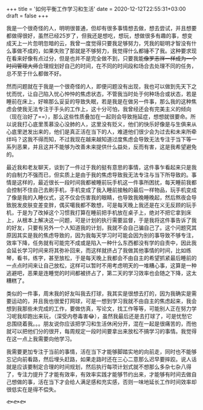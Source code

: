 +++
title = '如何平衡工作学习和生活'
date = 2020-12-12T22:55:31+03:00
draft = false
+++



我是一个很奇怪的人，明明很普通，但却有很多事情想去做，想去尝试，并且想要都做得很好，虽然已经25岁了，但我还是想吃，想玩，想做很多有趣的事，想变成天上一片忽明忽暗的云，我曾一度觉得只要我足够努力，凭我的聪明才智没有什么事做不成的，如果失败了那就是不够努力，我觉得什么都锤不了我。这种要求现在看来好像有点过分，但是也并不是完全做不到，只要我能~~像罗志祥一样成为一个时间管理大师~~合理规划好自己的时间，在不同的时间段和场合去处理不同的任务，总不至于什么都做不好。
<!-- more -->


然而问题就在于我是一个很奇怪的人，即便问题没有出现，我也可以做到先天下之忧而忧，让自己陷入忧心忡忡的焦虑状态，不管我当时处于何种场合或状态，若是睡前在床上，好嘛那么妥妥的导致失眠，若是我是在做另一件事，那么我的这种焦虑会使我无法专注于手头的工作上，这十分可怕，我曾经还会有完美主义的倾向（现在治好了==），那么这些性质叠加在一起则会导致拖延症，想想就很要命。所以说我打心底里羡慕没心没肺的人，这里没有贬义，他们的快乐好像是与生俱来从心底里迸发出来的，他们是真正活在当下的人，难道他们很少会为过去和未来所牵绊吗？这我不得而知，不过我现在越来越知道过度焦虑会导致无法专注于当下等一系列恶果，并且这并不能够为改善未来提供什么益处，反而有害，这是我希望避免的。

最近我和老友聊天，谈到了一件过于我的挺有意思的事情，这件事乍看起来只是我的自制力不强而已，但实质上是由于我的焦虑导致我无法专注与当下所导致的。事情是这样的，最近很长一段时间我都被睡前玩手机这一件事所困扰，每天睡前我都会控制不住自己去刷手机，手机变成了我入睡前接触的最后一样物品，玩手机变成了像是我的入睡仪式，这不仅会伤害我的眼睛，也导致我晚睡晚起，然后熬夜会导致脱发皮肤变差变胖，偶买噶我都不敢想，可是每天晚上我还是在义无反顾的玩手机，于是为了改掉这个习惯我打算在睡前把手机放在桌子上，绝对不把它拿到床上，从根本上解决这一问题，可是计划的执行需要监督，于是我将这件事告诉了我的好友，只要有另外一个人知道我的计划，我就不会自己骗自己了。这个问题究其原因其实是我的焦虑导致的，因为我每天学习时可能会因为别的事导致不够专注，效率下降，任务就有可能完不成或是陷入一种什么东西都没有学的自责中，因此我会延长学习时间来将其弥补回来，而这样就挤占了我做其他事情的时间，比如练琴，看书，练字，甚至放松，于是每天晚上我都会不由自主的希望抓紧最后睡前的一点点时间来让自己放松，这样可以暂时不用考虑明天的一堆糟心事，这算是一种逃避吧，恶果是连睡觉的时间都被挤占了，第二天的学习效率也会随之下降，这太糟糕了。

类似的一件事，周末我的好友叫我去打球，我其实是很想去打的，因为我确实是需要运动的，并且我也很爱打网球，可是一想到学习我就不由自主的焦虑起来，我会想到我那些未完成的工作，要做仿真，写论文，找工作等等，可能别人正在努力学习呢我却跑出来玩，（深受内卷毒害😂），虽然我最后还是去打球了，可是忧愁它总围绕着我。。。朋友说你应该把学习和生活休闲分开，混在一起是很痛苦的，而他就可以把他们分的很开，每周规定一段时间要拿出来放松不搞学习的事情。我觉得在这一点上我需要向他学习。

我需要更加专注于当前的事情，活在当下才能够脚踏实地的向前走，同时也不能够忘记向前看路，然后埋头赶路，如果走路时还在三心二意那么迟早要摔跤。说人话就是应该要制定合理的时间规划，然后执行每项计划式就不想那么多杂七杂八得了，专注力提升了才能有效率，有效率实践才能够节约出来，才能够有时间去做自己想做的事，活在当下才会给人满足感和充实感，否则一味地延长工作时间效率却很低实在是得不偿失。


🐟🐟🐟